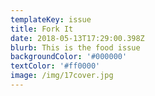 ```yaml
---
templateKey: issue
title: Fork It
date: 2018-05-13T17:29:00.398Z
blurb: This is the food issue
backgroundColor: '#000000'
textColor: '#ff0000'
image: /img/17cover.jpg
---
```


